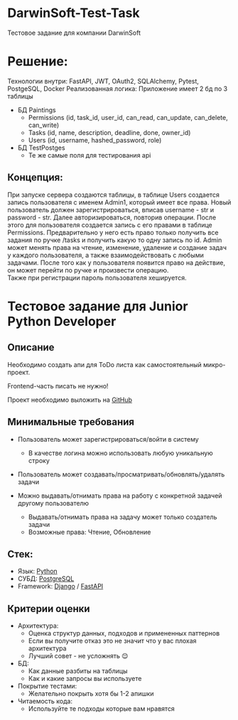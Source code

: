 # DarwinSoft-Test-Task
Тестовое задание для компании DarwinSoft
# Решение:

Технологии внутри: FastAPI, JWT, OAuth2, SQLAlchemy, Pytest, PostgeSQL, Docker
Реализованная логика: Приложение имеет 2 бд по 3 таблицы
 * БД Paintings
    * Permissions (id, task_id, user_id, can_read, can_update, can_delete, can_write)
    * Tasks (id, name, description, deadline, done, owner_id)
    * Users (id, username, hashed_password, role)
 * БД TestPostges
    * Те же самые поля для тестирования api
  
## Концепция:
 При запуске сервера создаются таблицы, в таблице Users создается запись пользователя с именем Admin1, который имеет все права. Новый пользователь должен зарегистрироваться, вписав username - str и password - str. Далее авторизироваться, повторив операции. После этого для пользователя создается запись с его правами в таблице Permissions. Предварительно у него есть право только получить все задания по ручке /tasks и получить какую то одну запись по id. Admin может менять права на чтение, изменение, удаление и создание задач у каждого пользователя, а также взаимодействовать с любыми задачами. После того как у пользователя появится право на действие, он может перейти по ручке и произвести операцию.    
 Также при регистрации пароль пользователя хешируется.
# Тестовое задание для Junior Python Developer

## Описание

Необходимо создать апи для ToDo листа как самостоятельный микро-проект.

Frontend-часть писать не нужно!

Проект необходимо выложить на [GitHub](https://github.com)

## Минимальные требования

- Пользователь может зарегистрироваться/войти в систему

  - В качестве логина можно использовать любую уникальную строку

- Пользователь может создавать/просматривать/обновлять/удалять задачи

- Можно выдавать/отнимать права на работу с конкретной задачей другому пользователю
  - Выдавать/отнимать права на задачу может только создатель задачи
  - Возможные права: Чтение, Обновление

## Стек:

- Язык: [Python](https://www.python.org/)
- СУБД: [PostgreSQL](https://www.postgresql.org)
- Framework: [Django](https://www.djangoproject.com/) / [FastAPI](https://fastapi.tiangolo.com/)

## Критерии оценки

- Архитектура:
  - Оценка структур данных, подходов и примененных паттернов
  - Если вы получите отказ это не значит что у вас плохая архитектура
  - Лучший совет - не усложнять 😌
- БД:
  - Как данные разбиты на таблицы
  - Как и какие запросы вы используете
- Покрытие тестами:
  - Желательно покрыть хотя бы 1-2 апишки
- Читаемость кода:
  - Используйте те подходы которые вам нравятся
